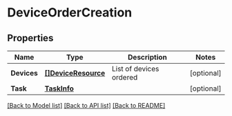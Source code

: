 # DeviceOrderCreation

## Properties
Name | Type | Description | Notes
------------ | ------------- | ------------- | -------------
**Devices** | [**[]DeviceResource**](DeviceResource.md) | List of devices ordered | [optional] 
**Task** | [**TaskInfo**](TaskInfo.md) |  | [optional] 

[[Back to Model list]](../README.md#documentation-for-models) [[Back to API list]](../README.md#documentation-for-api-endpoints) [[Back to README]](../README.md)


